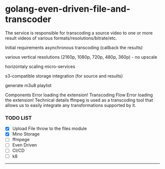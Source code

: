 # golang-even-driven-file-and-transcoder

The service is responsible for transcoding a source video to one or more result videos of various formats/resolutions/bitrate/etc.

Initial requirements
asynchronous transcoding (callback the results)

various vertical resolutions (2160p, 1080p, 720p, 480p, 360p) - no upscale

horizontaly scaling micro-services

s3-compatible storage integration (for source and results)

generate m3u8 playlist

Components
Error loading the extension!
Transcoding Flow
Error loading the extension!
Technical details
ffmpeg is used as a transcoding tool that allows us to easily integrate any transformations supported by it.

### TODO LIST

- [x] Upload File throw to the files module
- [x] Mino Storage
- [ ] ffmpege
- [ ] Even Driven
- [ ] CI/CD
- [ ] k8

****
